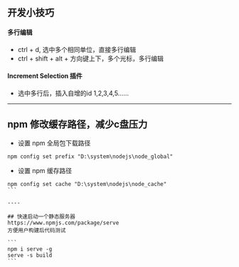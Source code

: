 ## 开发小技巧


#### 多行编辑
* ctrl + d, 选中多个相同单位，直接多行编辑
* ctrl + shift + alt + 方向键上下，多个光标，多行编辑
#### Increment Selection 插件
* 选中多行后，插入自增的id 1,2,3,4,5……

----


## npm 修改缓存路径，减少c盘压力

* 设置 npm 全局包下载路径
```
npm config set prefix "D:\system\nodejs\node_global"
```
* 设置 npm 缓存路径
````
npm config set cache "D:\system\nodejs\node_cache"
```

----

## 快速启动一个静态服务器 
https://www.npmjs.com/package/serve  
方便用户构建后代码测试

```
npm i serve -g
serve -s build
```